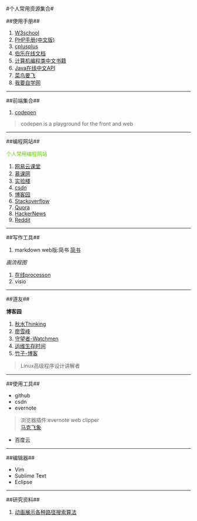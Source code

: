 #个人常用资源集合#

##使用手册##

1. [W3school](http://www.w3school.com.cn/)
2. [PHP手册(中文版)](http://php.net/manual/zh/)
3. [cplusplus](http://www.cplusplus.com/)
4. [伯乐在线文档](https://github.com/jobbole)
5. [计算机编程类中文书籍](https://github.com/juedaiyuer/free-programming-books-zh_CN)
6. [Java在线中文API](http://www.yq1012.com/api/)
7. [菜鸟要飞](http://www.newbiefly.com/)
8. [我要自学网](http://www.51zxw.net/default.aspx)

---

##前端集合##
1. [codepen](http://codepen.io/)
>codepen is a playground for the front and web

---

##编程网站##

<font color=#66CC00>个人常用编程网站</font>

1. [网易云课堂](http://study.163.com/)
2. [慕课网](http://www.imooc.com/)
3. [实验楼](https://www.shiyanlou.com/)
4. [csdn](http://www.csdn.net/)
5. [博客园](http://www.cnblogs.com/)
6. [Stackoverflow](http://stackoverflow.com/)
7. [Quora](https://www.quora.com/)
8. [HackerNews](https://news.ycombinator.com/)
9. [Reddit](https://www.reddit.com/)

---

##写作工具##
1. markdown web版:简书
[简书](http://www.jianshu.com/)


*画流程图*

1. [在线processon](https://www.processon.com/)
2. visio
 


---

##道友##

**博客园**

1. [秋水Thinking](http://www.cnblogs.com/hnrainll/category/234345.html)      
2. [廖雪峰](http://www.liaoxuefeng.com/)    
3. [守望者-Watchmen](http://watchmen.cn/portal.php)  
4. [运维生存时间](https://www.ttlsa.com/)
5. [竹子-博客](http://www.cnblogs.com/peida/)

>Linux高级程序设计讲解者

---

##使用工具##

- github 
- csdn 
- evernote 

>浏览器插件:evernote web clipper  
>[马克飞象](https://maxiang.io/)  



- 百度云 

---

##编辑器##

-  Vim
-  Sublime Text
-  Eclipse



---

##研究资料##

1. [动画展示各种路径搜索算法](http://netsmell.com/post/pathfinding.html)



